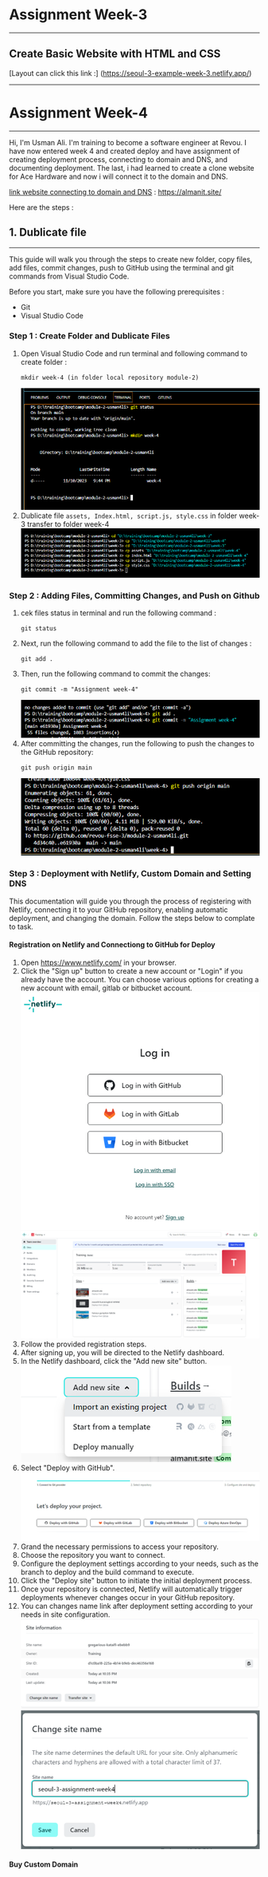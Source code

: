 # Assignment Week-3
---
## Create Basic Website with HTML and CSS

[Layout can click this link :] (https://seoul-3-example-week-3.netlify.app/)

---
# **Assignment Week-4**

---
Hi, I'm Usman Ali. I'm training to become a software engineer at Revou. I have now entered week 4 and created deploy and have assignment of creating deployment process, connecting to domain and DNS, and documenting deployment. The last, i had learned to create a clone website for Ace Hardware and now i will connect it to the domain and DNS.

[link website connecting to domain and DNS](https://almanit.site/) : https://almanit.site/

Here are the steps :
## **1. Dublicate file**
---
This guide will walk you through the steps to create new folder, copy files, add files, commit changes, push to GitHub using the terminal and git commands from Visual Studio Code.

Before you start, make sure you have the following prerequisites :
- Git
- Visual Studio Code

### **Step 1 : Create Folder and Dublicate Files**
1. Open Visual Studio Code and run terminal and following command to create folder :
    ```
    mkdir week-4 (in folder local repository module-2)
    ```
    ![create folder](/week-4/git_img/board1c.PNG)
2. Dublicate file ```assets, Index.html, script.js, style.css``` in folder week-3 transfer to folder week-4
    ![dublicate files](/week-4/git_img/board2.PNG)

### **Step 2 : Adding Files, Committing Changes, and Push on Github**
1. cek files status in terminal and run the following command :
    ```
    git status
    ```
2. Next, run the following command to add the file to the list of changes :
    ```
    git add .
    ```
3. Then, run the following command to commit the changes:
    ```
    git commit -m "Assignment week-4"
    ```
    ![git add](/week-4/git_img/board3.PNG)
4. After committing the changes, run the following to push the changes to the GitHub repository:
    ```
    git push origin main
    ```
    ![git push](/week-4/git_img/board4.PNG)

### **Step 3 : Deployment with Netlify, Custom Domain and Setting DNS**

This documentation will guide you through the process of registering with Netlify, connecting it to your GitHub repository, enabling automatic deployment, and changing the domain. Follow the steps below to complate to task.

#### **Registration on Netlify and Connectiong to GitHub for Deploy**
1. Open https://www.netlify.com/ in your browser.
2. Click the "Sign up" button to create a new account or "Login" if you already have the account. You can choose various options for creating a new account with email, gitlab or bitbucket account.
    ![register - login](/week-4/git_img/board18.PNG)
    ![dashboard](/week-4/git_img/board5.PNG)
3. Follow the provided registration steps.
4. After signing up, you will be directed to the Netlify dashboard.
5. In the Netlify dashboard, click the "Add new site" button.
    ![add new](/week-4/git_img/board6.PNG)
6. Select "Deploy with GitHub".
    ![deploy](/week-4/git_img/board7.PNG)
7. Grand the necessary permissions to access your repository.
8. Choose the repository you want to connect.
9. Configure the deployment settings according to your needs, such as the branch to deploy and the build command to execute.
10. Click the "Deploy site" button to initiate the initial deployment process.
11. Once your repository is connected, Netlify will automatically trigger deployments whenever changes occur in your GitHub repository.
12. You can changes name link after deployment setting according to your needs in site configuration.
    ![name](/week-4/git_img/board14.PNG)
    ![name](/week-4/git_img/board15.PNG)

#### **Buy Custom Domain**
